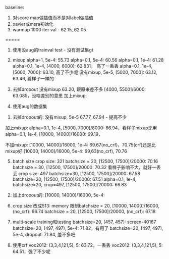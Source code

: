 baseline: 
1. 对score map做插值而不是对label做插值
2. xavier或msra初始化
4. warmup 1000 iter
val - 62.15, 62.05

=====
1. 使用没aug的trainval
test - 没有测试集gt

2. mixup 
alpha=1, 5e-4: 55.73
alpha=0.1, 5e-4: 60.56
alpha=0.1, 1e-4: 61.28
alpha=0.1, 1e-4, [4000, 6000]: 62.831， 高了一丢丢
alpha=0.1, 1e-4, [5000, 7000]: 63.10, 高了不少呢
没有mixup, 5e-5, [5000, 7000]: 63.12, 63.46, 看样子一样的

3. 去掉dropout
没有mixup
63.20, 跟原来差不多
[4000, 5500]/6000: 63.085，没啥差别的意思
加上mixup:

4. 使用aug的数据集
1) 去掉dropout的: 
没有mixup, 5e-5
67.77, 67.94 - 提高不少

加上mixup:
alpha=0.1, 1e-4, [5000, 7000]/8000: 66.94，看样子mixup无用 
alpha=0.1, 1e-4, [10000, 14000]/16000: 69.19，

不加mixup:
[10000, 14000]/16000, 1e-4: 69.67(no_crf)，70.75(crf)还是比mixup好
[10000, 14000]/16000, 5e-4: 69,63(no_crf), 70.76


5. batch size
crop size: 321
batchsize = 20, [12500, 17500]/20000: 70.16
batchsize = 30, [12500, 17500]/20000: 70.32
看样子影响不大，就好一丢丢
crop size: 497
batchsize=30, [12500, 17500]/20000: 67.58 
batchsize=20, [12500, 17500]/20000: 67.51
alpha=0.1, 1e-4, batchsize=20, crop=497, [12500, 17500]/20000: 66.83


2) 加上dropout的: 
[10000, 14000]/16000, 5e-4: 


6. crop size
改成513: 
memory 限制batchsize = 20, [10000, 14000]/16000, (no_crf): 66.74
batchsize = 20, [12500, 17500]/20000, (no_crf): 67.18



7. multi-scale training和testing
batchsize=20, (457, 457): screen-40167
batchsize=20, (497, 497), 5e-4: 71.82，有用了
batchsize=20, (497, 497), 5e-4, dropout:  71.84, 差不多吧


8. 使用crf
voc2012: (3,3,4,121,5), 5: 63.72，一丢丢
voc2012: (3,3,4,121,5), 5: 64.51，强了不少呢
